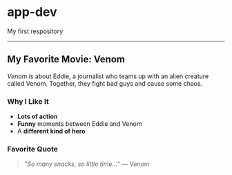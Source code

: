 # app-dev
My first respository

---

## My Favorite Movie: **Venom** 

*Venom* is about Eddie, a journalist who teams up with an alien creature called Venom. Together, they fight bad guys and cause some chaos.

### Why I Like It
- **Lots of action**  
- **Funny** moments between Eddie and Venom  
- A **different kind of hero**

### Favorite Quote
> "*So many snacks, so little time...*" — Venom
